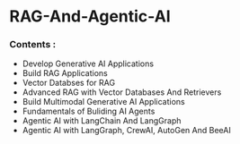 # RAG-And-Agentic-AI

### Contents :

- Develop Generative AI Applications
- Build RAG Applications
- Vector Databses for RAG
- Advanced RAG with Vector Databases And Retrievers
- Build Multimodal Generative AI Applications
- Fundamentals of Buliding AI Agents
- Agentic AI with LangChain And LangGraph
- Agentic AI with LangGraph, CrewAI, AutoGen And BeeAI
